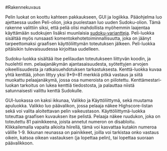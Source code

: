 #Rakennekuvaus

Pelin luokat on koottu kahteen pakkaukseen, GUI ja logiikka. Pääohjelma luo ajettaessa uuden Peli-olion, joka puolestaan luo uuden Sudoku-olion. Tämä rakenne valittiin siksi, että peliä olisi mahdollista myöhemmin laajentaa käyttämään sudokujen lisäksi muunlaisia [sudoku-variantteja](https://en.wikipedia.org/wiki/Sudoku#Variants "Variants"). Peli-luokka sisältää myös runsaasti komentokehotetoiminnallisuutta, joka on jäänyt tarpeettomaksi graafisen käyttöliittymän toteutuksen jälkeen. Peli-luokka pitäisikin tulevaisuudessa kirjoittaa uudelleen. 

Sudoku-luokka sisältää itse pelilaudan toteutukseen liittyvän koodin, ja huolehtii mm. pelaajanäkymän ajantasaisuudesta, syötettyjen arvojen oikeellisuudesta ja ratkaisuehdotuksen tarkastuksesta. Kenttä-luokka kuvaa yhtä kenttää, johon littyy yksi 9*9=81 merkkiä pitkä vastaus ja siitä muokattu pelaajanäkymä, jossa osa numeroista on piilotettu. Kenttämestari-luokan tarkoitus on lukea kenttiä tiedostosta, ja palauttaa niistä satunnaisesti valittu kenttä Sudokulle.

GUI-luokassa on kaksi ikkunaa, Valikko ja Käyttöliittymä, sekä muutama apuluokka. Valikko luo päävalikon, jossa pelaaja näkee Highscore-listan sekä voi valita aloitettavan pelin vaikeustason. Käyttöliittymä-luokka toteuttaa graafisen kuvauksen itse pelistä. Pelaaja näkee ruudukon, joka on toteutettu 81 painikkeena, joista annetut numeron on disabloitu. Klikkailemalla vapaita alkioita hiirellä, tämä voi kasvattaa kutakin numeroa välille 1-9. Ikkunan reunassa on painikkeet, joilla voi tarkistaa onko vastaus oikein, katsoa oikean vastauksen (ja lopettaa pelin), tai lopettaa suoraan päävalikkoon.
